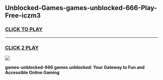 
## Unblocked-Games-games-unblocked-666-Play-Free-iczm3
<h3>
<a href="https://premium76.site?title=games-unblocked-666&ref=12A">CLICK TO PLAY</a></h3>
<hr>

<h3>
<a href="https://premium76.site?title=games-unblocked-666&ref=12A">CLICK 2 PLAY</a>
  
</h3>

<a href="https://premium76.site?title=games-unblocked-666&ref=12A"><img src="https://clearcache.store/games.png"></a>


**games-unblocked-666 games unblocked: Your Gateway to Fun and Accessible Online Gaming**
